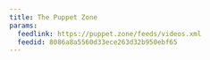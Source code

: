 ```yaml
---
title: The Puppet Zone
params:
  feedlink: https://puppet.zone/feeds/videos.xml
  feedid: 8086a8a5560d33ece263d32b950ebf65
---
```

